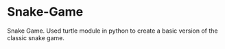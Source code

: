 # Snake-Game
Snake Game.
Used turtle module in python to create a basic version of the classic snake game.
